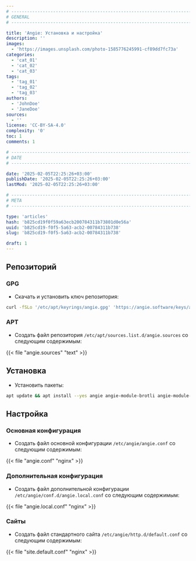 ```yaml
---
# -------------------------------------------------------------------------------------------------------------------- #
# GENERAL
# -------------------------------------------------------------------------------------------------------------------- #

title: 'Angie: Установка и настройка'
description: ''
images:
  - 'https://images.unsplash.com/photo-1585776245991-cf89dd7fc73a'
categories:
  - 'cat_01'
  - 'cat_02'
  - 'cat_03'
tags:
  - 'tag_01'
  - 'tag_02'
  - 'tag_03'
authors:
  - 'JohnDoe'
  - 'JaneDoe'
sources:
  - ''
license: 'CC-BY-SA-4.0'
complexity: '0'
toc: 1
comments: 1

# -------------------------------------------------------------------------------------------------------------------- #
# DATE
# -------------------------------------------------------------------------------------------------------------------- #

date: '2025-02-05T22:25:26+03:00'
publishDate: '2025-02-05T22:25:26+03:00'
lastMod: '2025-02-05T22:25:26+03:00'

# -------------------------------------------------------------------------------------------------------------------- #
# META
# -------------------------------------------------------------------------------------------------------------------- #

type: 'articles'
hash: 'b825cd19f0f59a63ecb200784311b73801d0e56a'
uuid: 'b825cd19-f0f5-5a63-acb2-00784311b738'
slug: 'b825cd19-f0f5-5a63-acb2-00784311b738'

draft: 1
---
```




<!--more-->

## Репозиторий

### GPG

- Скачать и установить ключ репозитория:

```bash
curl -fSLo '/etc/apt/keyrings/angie.gpg' 'https://angie.software/keys/angie-signing.gpg'
```

### APT

- Создать файл репозитория `/etc/apt/sources.list.d/angie.sources` со следующим содержимым:

{{< file "angie.sources" "text" >}}

## Установка

- Установить пакеты:

```bash
apt update && apt install --yes angie angie-module-brotli angie-module-zstd
```

## Настройка

### Основная конфигурация

- Создать файл основной конфигурации `/etc/angie/angie.conf` со следующим содержимым:

{{< file "angie.conf" "nginx" >}}

### Дополнительная конфигурация

- Создать файл дополнительной конфигурации `/etc/angie/conf.d/angie.local.conf` со следующим содержимым:

{{< file "angie.local.conf" "nginx" >}}

### Сайты

- Создать файл стандартного сайта `/etc/angie/http.d/default.conf` со следующим содержимым:

{{< file "site.default.conf" "nginx" >}}
